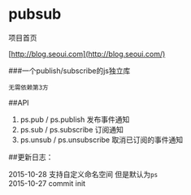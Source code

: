 # pubsub

 项目首页
 
 [http://blog.seoui.com](http://blog.seoui.com/)
 
###一个publish/subscribe的js独立库

`无需依赖第3方`

##API
 
1. ps.pub     /  ps.publish     发布事件通知
2. ps.sub    /   ps.subscribe   订阅通知
3. ps.unsub  /   ps.unsubscribe 取消已订阅的事件通知

##更新日志：

2015-10-28  支持自定义命名空间 但是默认为`ps`   
2015-10-27  commit init
